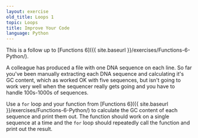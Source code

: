 ```yaml
---
layout: exercise
old_title: Loops 1
topic: Loops
title: Improve Your Code
language: Python
---
```


This is a follow up to [Functions 6]({{ site.baseurl }}/exercises/Functions-6-Python/).

A colleague has produced a file with one DNA sequence on each line. So far
you've been manually extracting each DNA sequence and calculating it's GC
content, which as worked OK with five sequences, but isn't going to work very
well when the sequencer really gets going and you have to handle 100s-1000s of
sequences.

Use a `for` loop and your function from [Functions 6]({{ site.baseurl }}/exercises/Functions-6-Python/) to calculate the 
GC content of each sequence and print them out. The function should work on a 
single sequence at a time and the `for` loop should repeatedly call the function 
and print out the result.
